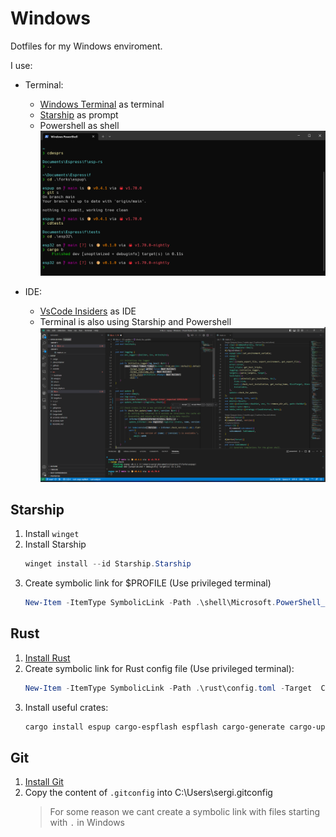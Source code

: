 # Windows
Dotfiles for my Windows enviroment.

I use:
- Terminal:
  - [Windows Terminal](https://apps.microsoft.com/store/detail/windows-terminal/9N0DX20HK701?hl=es-es&gl=es) as terminal
  - [Starship](https://starship.rs/) as prompt
  - Powershell as shell
![Terminal](assets/terminal.png)

- IDE:
  - [VsCode Insiders](https://code.visualstudio.com/insiders/) as IDE
  - Terminal is also using Starship and Powershell
![VsCode](assets/vscode.png)


## Starship
1. Install `winget`
2. Install Starship
    ```powershell
    winget install --id Starship.Starship
    ```
3. Create symbolic link for $PROFILE (Use privileged terminal)
    ```powershell
    New-Item -ItemType SymbolicLink -Path .\shell\Microsoft.PowerShell_profile.ps1 -Target  C:\Users\sergi\Documents\WindowsPowerShell\Microsoft.PowerShell_profile.ps1
    ```

## Rust
1. [Install Rust](https://www.rust-lang.org/tools/install)
2. Create symbolic link for Rust config file (Use privileged terminal):
    ```powershell
    New-Item -ItemType SymbolicLink -Path .\rust\config.toml -Target  C:\Users\sergi\.cargo\config.toml
    ```
3. Install useful crates:
    ```powershell
    cargo install espup cargo-espflash espflash cargo-generate cargo-update cargo-sort cargo-udeps
    ```

## Git
1. [Install Git](https://git-scm.com/download/win)
2. Copy the content of `.gitconfig` into C:\Users\sergi\.gitconfig
    > For some reason we cant create a symbolic link with files starting with `.` in Windows
